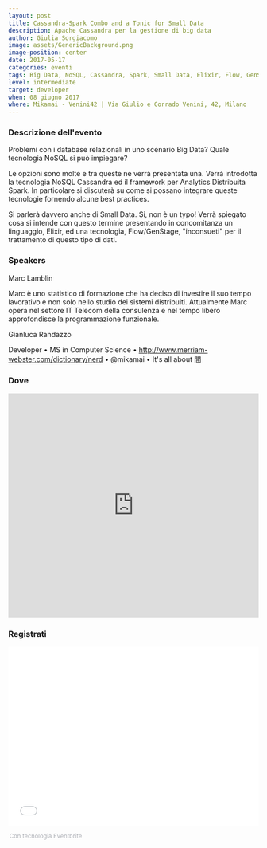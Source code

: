 ```yaml
---
layout: post
title: Cassandra-Spark Combo and a Tonic for Small Data
description: Apache Cassandra per la gestione di big data
author: Giulia Sorgiacomo
image: assets/GenericBackground.png
image-position: center
date: 2017-05-17
categories: eventi
tags: Big Data, NoSQL, Cassandra, Spark, Small Data, Elixir, Flow, GenStage
level: intermediate
target: developer
when: 08 giugno 2017
where: Mikamai - Venini42 | Via Giulio e Corrado Venini, 42, Milano
---
```


### Descrizione dell'evento

Problemi con i database relazionali in uno scenario Big Data? Quale tecnologia NoSQL si può impiegare? 

Le opzioni sono molte e tra queste ne verrà presentata una. Verrà introdotta la tecnologia NoSQL Cassandra ed il framework per Analytics Distribuita Spark. In particolare si discuterà su come si possano integrare queste tecnologie fornendo alcune best practices. 

Si parlerà davvero anche di Small Data. Si, non è un typo! Verrà spiegato cosa si intende con questo termine presentando in concomitanza un linguaggio, Elixir, ed una tecnologia, Flow/GenStage, "inconsueti" per il trattamento di questo tipo di dati.


### Speakers

Marc Lamblin

Marc è uno statistico di formazione che ha deciso di investire il suo tempo lavorativo e non solo nello studio dei sistemi distribuiti. Attualmente Marc opera nel settore IT Telecom della consulenza e nel tempo libero approfondisce la programmazione funzionale.

Gianluca Randazzo

Developer • MS in Computer Science • <a href="http://www.merriam-webster.com/dictionary/nerd">http://www.merriam-webster.com/dictionary/nerd</a> • @mikamai • It's all about 間

### Dove

<iframe src="https://www.google.com/maps/embed?pb=!1m14!1m8!1m3!1d11187.8968576415!2d9.215694!3d45.490464!3m2!1i1024!2i768!4f13.1!3m3!1m2!1s0x0%3A0x25e0caaa3e7e8d5a!2sMikamai!5e0!3m2!1sit!2sit!4v1495027437147" width="100%" height="450" frameborder="0" style="border:0" allowfullscreen></iframe>

### Registrati

<div style="width:100%; text-align:left;"><iframe src="//eventbrite.it/tickets-external?eid=34616704495&ref=etckt" frameborder="0" height="360" width="100%" vspace="0" hspace="0" marginheight="5" marginwidth="5" scrolling="auto" allowtransparency="true"></iframe><div style="font-size:12px; padding:10px 0 5px; margin:2px; width:100%; text-align:left;" ><a class="powered-by-eb" style="color: #ADB0B6; text-decoration: none;" target="_blank" href="http://www.eventbrite.it/">Con tecnologia Eventbrite</a></div></div>